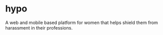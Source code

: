 # hypo
A web and mobile based platform for women that helps shield them from harassment in their professions.
